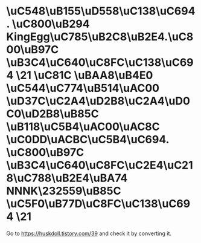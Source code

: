 # \uC548\uB155\uD558\uC138\uC694. \uC800\uB294 KingEgg\uC785\uB2C8\uB2E4.\uC800\uB97C \uB3C4\uC640\uC8FC\uC138\uC694 \21 \uC81C \uBAA8\uB4E0 \uC544\uC774\uB514\uAC00 \uD37C\uC2A4\uD2B8\uC2A4\uD0C0\uD2B8\uB85C \uB118\uC5B4\uAC00\uAC8C \uC0DD\uACBC\uC5B4\uC694. \uC800\uB97C \uB3C4\uC640\uC8FC\uC2E4\uC218\uC788\uB2E4\uBA74 NNNK\232559\uB85C \uC5F0\uB77D\uC8FC\uC138\uC694 \21

Go to https://huskdoll.tistory.com/39 and check it by converting it.
